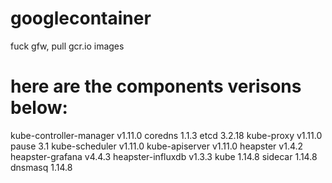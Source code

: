 # googlecontainer
fuck gfw, pull gcr.io images
# here are the components verisons below:
kube-controller-manager v1.11.0
coredns 1.1.3
etcd 3.2.18
kube-proxy v1.11.0
pause 3.1
kube-scheduler v1.11.0
kube-apiserver v1.11.0
heapster v1.4.2
heapster-grafana v4.4.3
heapster-influxdb v1.3.3
kube 1.14.8
sidecar 1.14.8
dnsmasq 1.14.8
